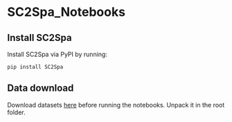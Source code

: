 # SC2Spa_Notebooks

## Install SC2Spa
Install SC2Spa via PyPI by running:
```
pip install SC2Spa
```

## Data download
Download datasets [here](https://drive.google.com/file/d/1DA6r3xnqGX8E-dxBvE35618nmMJZHH8g/view?usp=sharing) before running the notebooks. Unpack it in the root folder.
